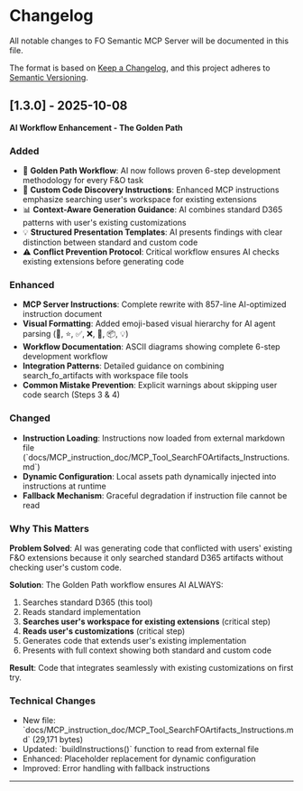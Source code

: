 # Changelog

All notable changes to FO Semantic MCP Server will be documented in this file.

The format is based on [Keep a Changelog](https://keepachangelog.com/en/1.0.0/),
and this project adheres to [Semantic Versioning](https://semver.org/spec/v2.0.0.html).

## [1.3.0] - 2025-10-08

**AI Workflow Enhancement - The Golden Path**

### Added
- 🎯 **Golden Path Workflow**: AI now follows proven 6-step development methodology for every F&O task
- 🔧 **Custom Code Discovery Instructions**: Enhanced MCP instructions emphasize searching user's workspace for existing extensions
- 📊 **Context-Aware Generation Guidance**: AI combines standard D365 patterns with user's existing customizations
- 💡 **Structured Presentation Templates**: AI presents findings with clear distinction between standard and custom code
- ⚠️ **Conflict Prevention Protocol**: Critical workflow ensures AI checks existing extensions before generating code

### Enhanced
- **MCP Server Instructions**: Complete rewrite with 857-line AI-optimized instruction document
- **Visual Formatting**: Added emoji-based visual hierarchy for AI agent parsing (🎯, ⭐, ✅, ❌, 🔧, 📦, 💡)
- **Workflow Documentation**: ASCII diagrams showing complete 6-step development workflow
- **Integration Patterns**: Detailed guidance on combining search_fo_artifacts with workspace file tools
- **Common Mistake Prevention**: Explicit warnings about skipping user code search (Steps 3 & 4)

### Changed
- **Instruction Loading**: Instructions now loaded from external markdown file (\`docs/MCP_instruction_doc/MCP_Tool_SearchFOArtifacts_Instructions.md\`)
- **Dynamic Configuration**: Local assets path dynamically injected into instructions at runtime
- **Fallback Mechanism**: Graceful degradation if instruction file cannot be read

### Why This Matters
**Problem Solved**: AI was generating code that conflicted with users' existing F&O extensions because it only searched standard D365 artifacts without checking user's custom code.

**Solution**: The Golden Path workflow ensures AI ALWAYS:
1. Searches standard D365 (this tool)
2. Reads standard implementation
3. **Searches user's workspace for existing extensions** (critical step)
4. **Reads user's customizations** (critical step)
5. Generates code that extends user's existing implementation
6. Presents with full context showing both standard and custom code

**Result**: Code that integrates seamlessly with existing customizations on first try.

### Technical Changes
- New file: \`docs/MCP_instruction_doc/MCP_Tool_SearchFOArtifacts_Instructions.md\` (29,171 bytes)
- Updated: \`buildInstructions()\` function to read from external file
- Enhanced: Placeholder replacement for dynamic configuration
- Improved: Error handling with fallback instructions

---
